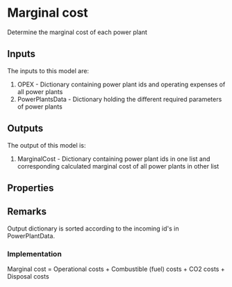 # Marginal cost

Determine the marginal cost of each power plant

## Inputs
The inputs to this model are:

1. OPEX - Dictionary containing power plant ids and operating expenses of all power plants
1. PowerPlantsData - Dictionary holding the different required parameters of power plants


## Outputs
The output of this model is:

1. MarginalCost - Dictionary containing power plant ids in one list and corresponding calculated marginal cost of all
power plants in other list


## Properties


## Remarks
Output dictionary is sorted according to the incoming id's in PowerPlantData.

### Implementation

Marginal cost = Operational costs + Combustible (fuel) costs + CO2 costs + Disposal costs 
